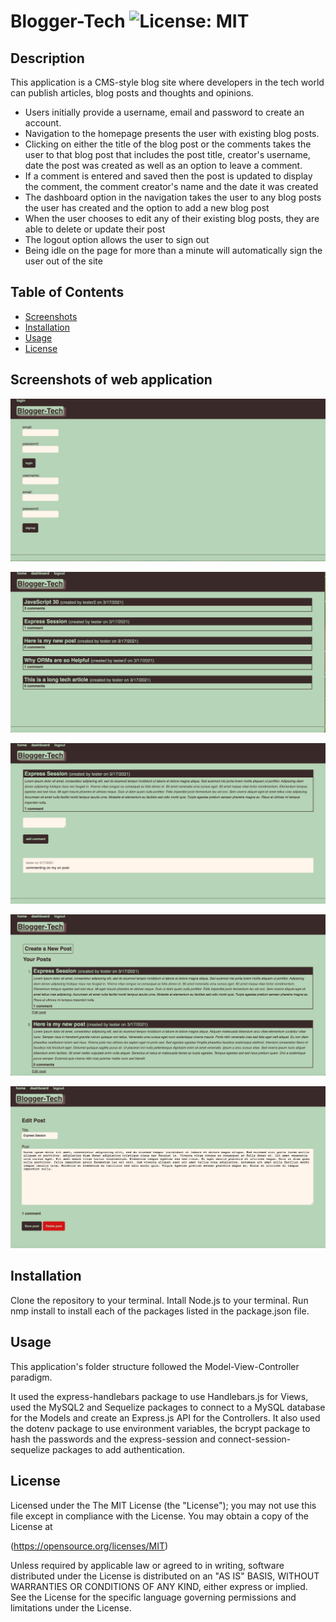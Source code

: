 # Blogger-Tech ![License: MIT](https://img.shields.io/badge/License-MIT-yellow.svg)

## Description
  This application is a CMS-style blog site where developers in the tech world can publish articles, blog posts and thoughts and opinions.
  
* Users initially provide a username, email and password to create an account. 
* Navigation to the homepage presents the user with existing blog posts. 
* Clicking on either the title of the blog post or the comments takes the user to that blog post that includes the post title, creator's username, date the post was created as well as an option to leave a comment.
* If a comment is entered and saved then the post is updated to display the comment, the comment creator's name and the date it was created
* The dashboard option in the navigation takes the user to any blog posts the user has created and the option to add a new blog post
* When the user chooses to edit any of their existing blog posts, they are able to delete or update their post
* The logout option allows the user to sign out
* Being idle on the page for more than a minute will automatically sign the user out of the site


## Table of Contents

* [Screenshots](#screenshots)
* [Installation](#installation)
* [Usage](#usage)
* [License](#license)

## Screenshots of web application 

![Screenshot of Blogger-Tech login screen](assets/images/login-screenshot.png)

![Screenshot of Blogger-Tech homepage](assets/images/homepage-screenshot.png)

![Screenshot of Blogger-Tech view individual post](assets/images/view-post-screenshot.png)

![Screenshot of Blogger-Tech dashboard screen](assets/images/dashboard-screenshot.png)

![Screenshot of Blogger-Tech edit a post ](assets/images/edit-post-screenshot.png)

## Installation
  Clone the repository to your terminal. Intall Node.js to your terminal. Run nmp install to install each of the packages listed in the package.json file.

## Usage
  This application's folder structure followed the Model-View-Controller paradigm. 
  
  It used the express-handlebars package to use Handlebars.js for Views, used the MySQL2 and Sequelize packages to connect to a MySQL database for the Models and create an Express.js API for the Controllers. It also used the dotenv package to use environment variables, the bcrypt package to hash the passwords and the express-session and connect-session-sequelize packages to add authentication.
  
## License  
  
Licensed under the The MIT License (the "License");
you may not use this file except in compliance with the License.
You may obtain a copy of the License at

(https://opensource.org/licenses/MIT)

Unless required by applicable law or agreed to in writing, software
distributed under the License is distributed on an "AS IS" BASIS,
WITHOUT WARRANTIES OR CONDITIONS OF ANY KIND, either express or implied.
See the License for the specific language governing permissions and
limitations under the License.
  
